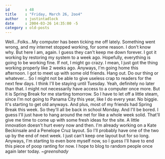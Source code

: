 ```yaml
---
id       : 48
title    : "Friday, March 26, 2oo4"
author   : justintadlock
date     : 2004-03-26 14:35:00 -5
category : old-posts
---
```


Well...Folks...My computer has been ticking me off lately.  Something went wrong, and my internet stopped working, for some reason.  I don't know why.  But here I am, again.  I guess they can't keep me down forever.  I got it working by restoring my system to a week ago.  Hopefully, everything is going to be working fine.  If not, I might go crazy.  I mean, I just got the thing working properly like 2 weeks ago.  Anyways, I'm going home this afternoon.  I got to meet up with some old friends.  Hang out.  Do our thing or whatever...  So I might not be able to give useless crap to readers for the next few days.  I think I'll be staying until Tuesday.  Yeah, definitely no later than that.  I might not necessarily have access to a computer once more.  But it is Spring Break for me starting tomorrow.  So I have to let off a little steam, since I'm not going to Panama City this year, like I do every year.  No biggie.  It's starting to get old anyways.  And plus, most of my friends had Spring Break this week.  So they'll all be back in school Monday.  And I'll be bored.  I guess I'll just have to hang around the net for like a whole week solid.  That'll give me time to come up with some fresh ideas for the site.  A little innovation doesn't hurt every now and then.  I'm already working on a Kate Beckinsale and a Penelope Cruz layout.  So I'll probably have one of the two up by the end of next week.  I just can't keep one layout but for so long.  Anyways, I'm starting to even bore myself now, so I guess I'll have to end this piece of poop ranting for now.  I hope to blog to random people once again later today.  <em> ~greenshady</em>
